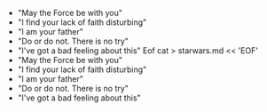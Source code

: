 - "May the Force be with you"
- "I find your lack of faith disturbing"
- "I am your father"
- "Do or do not. There is no try"
- "I've got a bad feeling about this"
Eof
cat > starwars.md << 'EOF'
- "May the Force be with you"
- "I find your lack of faith disturbing"
- "I am your father"
- "Do or do not. There is no try"
- "I've got a bad feeling about this"
